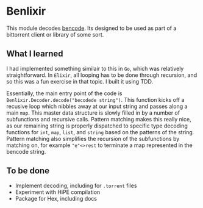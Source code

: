 # Benlixir

This module decodes [bencode](https://en.wikipedia.org/wiki/Bencode). Its designed to be used as part of a bittorrent client or library of some sort. 

## What I learned
I had implemented something similair to this in `Go`, which was relatively straightforward. In `Elixir`, all looping has to be done through recursion, and so this was a fun exercise in that topic. I built it using TDD. 

Essentially, the main entry point of the code is `Benlixir.Decoder.decode("becodede string")`.  This function kicks off a recusive loop which nibbles away at our input string and passes along a main `map`. This master data structure is slowly filled in by a number of subfunctions and recursive calls. Pattern matching makes this really nice, as our remaining string is properly dispatched to specific type decoding functions for `int`, `map`, `list`, and `string` based on the patterns of the string. Pattern matching also simplifies the recursion of the subfunctions by matching on, for example `"e"<>rest` to terminate a map represented in the bencode string.

## To be done
- Implement decoding, including for `.torrent` files
- Experiment with HiPE compilation
- Package for Hex, including docs
